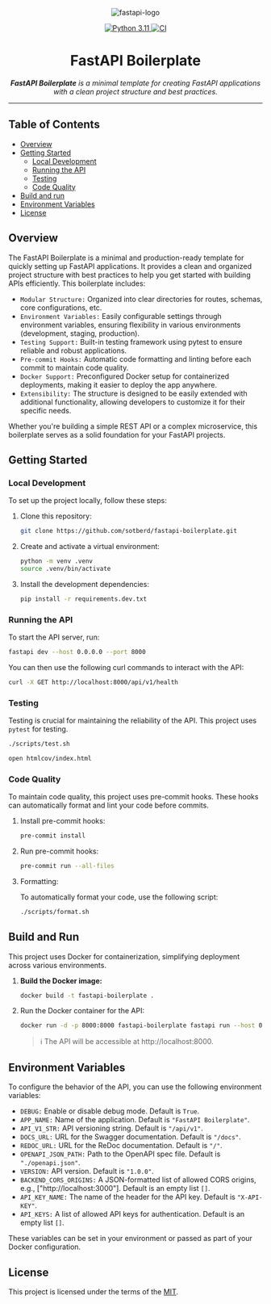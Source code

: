 <p align="center">
    <img src="https://camo.githubusercontent.com/4ebb06d037b495f2c4c67e0ee4599f747e94e6323ece758a7da27fbbcb411250/68747470733a2f2f666173746170692e7469616e676f6c6f2e636f6d2f696d672f6c6f676f2d6d617267696e2f6c6f676f2d7465616c2e706e67" alt="fastapi-logo">
</p>
<p align="center">
  <a href="https://www.python.org/downloads/release/python-3110/" target="_blank">
      <img src="https://img.shields.io/badge/Python-3.11-blue?logo=python" alt="Python 3.11">
  </a>
  <a href="https://github.com/sotberd/fastapi-boilerplate/actions/workflows/ci.yml?query=workflow%3ACI%3Amain" target="_blank">
    <img src="https://github.com/sotberd/fastapi-boilerplate/actions/workflows/ci.yml/badge.svg?branch=main" alt="CI">
  </a>
</p>
<h1 align="center">FastAPI Boilerplate</h1>
<p align="center">
    <em><strong>FastAPI Boilerplate</strong> is a minimal template for creating FastAPI applications with a clean project structure and best practices.</em>
</p>

---

## Table of Contents

- [Overview](#overview)
- [Getting Started](#getting-started)
  - [Local Development](#local-development)
  - [Running the API](#running-the-api)
  - [Testing](#testing)
  - [Code Quality](#code-quality)
- [Build and run](#build-and-run)
- [Environment Variables](#environment-variables)
- [License](#license)

## Overview

The FastAPI Boilerplate is a minimal and production-ready template for quickly setting up FastAPI applications. It provides a clean and organized project structure with best practices to help you get started with building APIs efficiently. This boilerplate includes:

- `Modular Structure:` Organized into clear directories for routes, schemas, core configurations, etc.
- `Environment Variables:` Easily configurable settings through environment variables, ensuring flexibility in various environments (development, staging, production).
- `Testing Support:` Built-in testing framework using pytest to ensure reliable and robust applications.
- `Pre-commit Hooks:` Automatic code formatting and linting before each commit to maintain code quality.
- `Docker Support:` Preconfigured Docker setup for containerized deployments, making it easier to deploy the app anywhere.
- `Extensibility:` The structure is designed to be easily extended with additional functionality, allowing developers to customize it for their specific needs.

Whether you're building a simple REST API or a complex microservice, this boilerplate serves as a solid foundation for your FastAPI projects.

## Getting Started

### Local Development

To set up the project locally, follow these steps:

1. Clone this repository:

   ```bash
   git clone https://github.com/sotberd/fastapi-boilerplate.git
   ```

2. Create and activate a virtual environment:

   ```bash
   python -m venv .venv
   source .venv/bin/activate
   ```

3. Install the development dependencies:
   ```bash
   pip install -r requirements.dev.txt
   ```

### Running the API

To start the API server, run:

```bash
fastapi dev --host 0.0.0.0 --port 8000
```

You can then use the following curl commands to interact with the API:

```bash
curl -X GET http://localhost:8000/api/v1/health
```

### Testing

Testing is crucial for maintaining the reliability of the API. This project uses `pytest` for testing.

```bash
./scripts/test.sh

open htmlcov/index.html
```

### Code Quality

To maintain code quality, this project uses pre-commit hooks. These hooks can automatically format and lint your code before commits.

1. Install pre-commit hooks:

   ```bash
   pre-commit install
   ```

2. Run pre-commit hooks:

   ```bash
   pre-commit run --all-files
   ```

3. Formatting:

   To automatically format your code, use the following script:

   ```bash
   ./scripts/format.sh
   ```

## Build and Run

This project uses Docker for containerization, simplifying deployment across various environments.

1. **Build the Docker image:**

   ```bash
   docker build -t fastapi-boilerplate .
   ```

2. Run the Docker container for the API:

   ```bash
   docker run -d -p 8000:8000 fastapi-boilerplate fastapi run --host 0.0.0.0 --port 8000
   ```

   > ℹ️ The API will be accessible at http://localhost:8000.

## Environment Variables

To configure the behavior of the API, you can use the following environment variables:

- `DEBUG:` Enable or disable debug mode. Default is `True`.
- `APP_NAME:` Name of the application. Default is `"FastAPI Boilerplate"`.
- `API_V1_STR:` API versioning string. Default is `"/api/v1"`.
- `DOCS_URL:` URL for the Swagger documentation. Default is `"/docs"`.
- `REDOC_URL:` URL for the ReDoc documentation. Default is `"/"`.
- `OPENAPI_JSON_PATH:` Path to the OpenAPI spec file. Default is `"./openapi.json"`.
- `VERSION:` API version. Default is `"1.0.0"`.
- `BACKEND_CORS_ORIGINS:` A JSON-formatted list of allowed CORS origins, e.g., ["http://localhost:3000"]. Default is an empty list `[]`.
- `API_KEY_NAME:` The name of the header for the API key. Default is `"X-API-KEY"`.
- `API_KEYS:` A list of allowed API keys for authentication. Default is an empty list `[]`.

These variables can be set in your environment or passed as part of your Docker configuration.

## License

This project is licensed under the terms of the [MIT](LICENSE).
